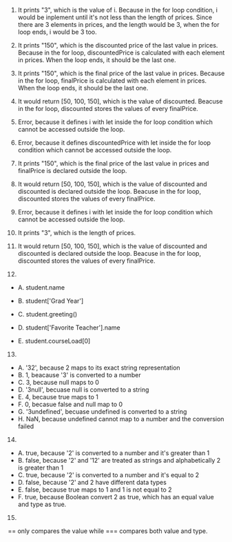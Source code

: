 1. It prints "3", which is the value of i. Because in the for loop condition, i would be inplement until it's not less than the length of prices. Since there are 3 elements in prices, and the length would be 3, when the for loop ends, i would be 3 too.
2. It prints "150", which is the discounted price of the last value in prices. Because in the for loop, discountedPrice is calculated with each element in prices. When the loop ends, it should be the last one.
3. It prints "150", which is the final price of the last value in prices. Because in the for loop, finalPrice is calculated with each element in prices. When the loop ends, it should be the last one.
4. It would return [50, 100, 150], which is the value of discounted. Beacuse in the for loop, discounted stores the values of every finalPrice.
5. Error, because it defines i with let inside the for loop condition which cannot be accessed outside the loop.
6. Error, because it defines discountedPrice with let inside the for loop condition which cannot be accessed outside the loop.
7. It prints "150", which is the final price of the last value in prices and finalPrice is declared outside the loop.
8. It would return [50, 100, 150], which is the value of discounted and discounted is declared outside the loop. Beacuse in the for loop, discounted stores the values of every finalPrice.
9.  Error, because it defines i with let inside the for loop condition which cannot be accessed outside the loop.
10.  It prints "3", which is the length of prices.
11.  It would return [50, 100, 150], which is the value of discounted and discounted is declared outside the loop. Beacuse in the for loop, discounted stores the values of every finalPrice.

12.
  - A. student.name

  - B. student['Grad Year']

  - C. student.greeting()

  - D. student['Favorite Teacher'].name

  - E. student.courseLoad[0]
 
 13.
  - A. '32', because 2 maps to its exact string representation
  - B. 1, beacause '3' is converted to a number
  - C. 3, because null maps to 0
  - D. '3null', becuase null is converted to a string
  - E. 4, because true maps to 1
  - F. 0, becasue false and null map to 0
  - G. '3undefined', becuase undefined is converted to a string
  - H. NaN, because undefined cannot map to a number and the conversion failed
  
 14.
  - A. true, because '2' is converted to a number and it's greater than 1
  - B. false, because '2' and '12' are treated as strings and alphabetically 2 is greater than 1
  - C. true, because '2' is converted to a number and it's equal to 2
  - D. false, because '2' and 2 have different data types
  - E. false, because true maps to 1 and 1 is not equal to 2
  - F. true, because Boolean convert 2 as true, which has an equal value and type as true.
 
 15.
 == only compares the value while === compares both value and type.
 
 
 
